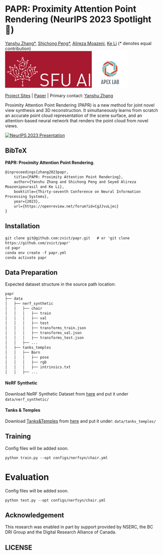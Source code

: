 # PAPR: Proximity Attention Point Rendering (NeurIPS 2023 Spotlight 🤩)
[Yanshu Zhang*](https://zvict.github.io/), [Shichong Peng*](https://sites.google.com/view/niopeng/home), [Alireza Moazeni](https://amoazeni75.github.io/), [Ke Li](https://www.sfu.ca/~keli/) (* denotes equal contribution)<br>
<img src="./images/SFU_AI.png" height=120px /><img src="images/APEX_lab.png" height=120px />

[Project Sites](https://zvict.github.io/papr)
 | [Paper](https://arxiv.org/abs/2307.11086) |
Primary contact: [Yanshu Zhang](https://zvict.github.io/)

Proximity Attention Point Rendering (PAPR) is a new method for joint novel view synthesis and 3D reconstruction. It simultaneously learns from scratch an accurate point cloud representation of the scene surface, and an attention-based neural network that renders the point cloud from novel views.

<!-- <img src="./images/pipeline.png" /> -->

[![NeurIPS 2023 Presentation](https://github.com/zvict/papr/blob/main/images/papr_video_cover.png)](https://youtu.be/1atBGH_pDHY)

## BibTeX
 <strong>PAPR: Proximity Attention Point Rendering</strong>.  &nbsp;&nbsp;&nbsp; 
```
@inproceedings{zhang2023papr,
    title={PAPR: Proximity Attention Point Rendering},
    author={Yanshu Zhang and Shichong Peng and Seyed Alireza Moazenipourasil and Ke Li},
    booktitle={Thirty-seventh Conference on Neural Information Processing Systems},
    year={2023},
    url={https://openreview.net/forum?id=CgJJvuLjec}
}
```

## Installation
```
git clone git@github.com:zvict/papr.git   # or 'git clone https://github.com/zvict/papr'
cd papr
conda env create -f papr.yml
conda activate papr
```

## Data Preparation

Expected dataset structure in the source path location:
```
papr
├── data
│   ├── nerf_synthetic
│   │   ├── chair
│   │   │   ├── train
│   │   │   ├── val
│   │   │   ├── test
│   │   │   ├── transforms_train.json
│   │   │   ├── transforms_val.json
│   │   │   ├── transforms_test.json
│   │   ├── ...
│   ├── tanks_temples
│   │   ├── Barn
│   │   │   ├── pose
│   │   │   ├── rgb
│   │   │   ├── intrinsics.txt
│   │   ├── ...
```
#### NeRF Synthetic
Download NeRF Synthetic Dataset from [here](https://drive.google.com/drive/folders/128yBriW1IG_3NJ5Rp7APSTZsJqdJdfc1) and put it under `data/nerf_synthetic/`


#### Tanks & Temples
Download [Tanks&Temples](https://www.tanksandtemples.org/) from [here](https://dl.fbaipublicfiles.com/nsvf/dataset/TanksAndTemple.zip) and put it under:
`data/tanks_temples/`

## Training
Config files will be added soon.
```
python train.py --opt configs/nerfsyn/chair.yml
```

# Evaluation
Config files will be added soon.
```
python test.py --opt configs/nerfsyn/chair.yml
```

## Acknowledgement
This research was enabled in part by support provided by NSERC, the BC DRI Group and the Digital Research Alliance of Canada.

## LICENSE
